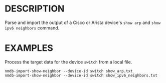 DESCRIPTION
===========

Parse and import the output of a Cisco or Arista device's
`show arp` and `show ipv6 neighbors` command.


EXAMPLES
========

Process the target data for the device `switch` from a local file.
```
nmdb-import-show-neighbor --device-id switch show_arp.txt
nmdb-import-show-neighbor --device-id switch show_ipv6_neighbors.txt
```
